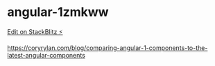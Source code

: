 # angular-1zmkww

[Edit on StackBlitz ⚡️](https://stackblitz.com/edit/angular-1zmkww)

https://coryrylan.com/blog/comparing-angular-1-components-to-the-latest-angular-components
